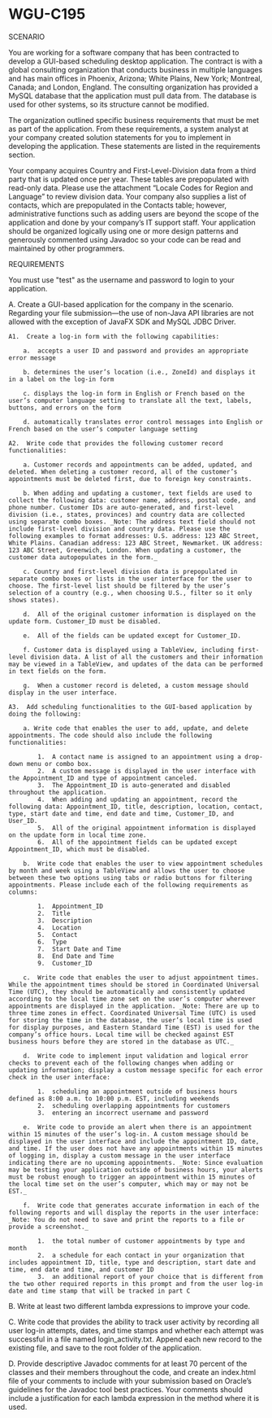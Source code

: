 # WGU-C195

SCENARIO

You are working for a software company that has been contracted to develop a GUI-based scheduling desktop application. The contract is with a global consulting organization that conducts business in multiple languages and has main offices in Phoenix, Arizona; White Plains, New York; Montreal, Canada; and London, England. The consulting organization has provided a MySQL database that the application must pull data from. The database is used for other systems, so its structure cannot be modified.

The organization outlined specific business requirements that must be met as part of the application. From these requirements, a system analyst at your company created solution statements for you to implement in developing the application. These statements are listed in the requirements section.

Your company acquires Country and First-Level-Division data from a third party that is updated once per year. These tables are prepopulated with read-only data. Please use the attachment “Locale Codes for Region and Language” to review division data. Your company also supplies a list of contacts, which are prepopulated in the Contacts table; however, administrative functions such as adding users are beyond the scope of the application and done by your company’s IT support staff. Your application should be organized logically using one or more design patterns and generously commented using Javadoc so your code can be read and maintained by other programmers.

REQUIREMENTS

You must use "test" as the username and password to login to your application.

A.  Create a GUI-based application for the company in the scenario. Regarding your file submission—the use of non-Java API libraries are not allowed with the exception of JavaFX SDK and MySQL JDBC Driver.
  
    A1.  Create a log-in form with the following capabilities:

        a.  accepts a user ID and password and provides an appropriate error message

        b. determines the user’s location (i.e., ZoneId) and displays it in a label on the log-in form

        c. displays the log-in form in English or French based on the user’s computer language setting to translate all the text, labels, buttons, and errors on the form

        d. automatically translates error control messages into English or French based on the user’s computer language setting

    A2.  Write code that provides the following customer record functionalities:

        a. Customer records and appointments can be added, updated, and deleted. When deleting a customer record, all of the customer’s appointments must be deleted first, due to foreign key constraints.

        b. When adding and updating a customer, text fields are used to collect the following data: customer name, address, postal code, and phone number. Customer IDs are auto-generated, and first-level division (i.e., states, provinces) and country data are collected using separate combo boxes. _Note: The address text field should not include first-level division and country data. Please use the following examples to format addresses: U.S. address: 123 ABC Street, White Plains. Canadian address: 123 ABC Street, Newmarket. UK address: 123 ABC Street, Greenwich, London. When updating a customer, the customer data autopopulates in the form._

        c. Country and first-level division data is prepopulated in separate combo boxes or lists in the user interface for the user to choose. The first-level list should be filtered by the user’s selection of a country (e.g., when choosing U.S., filter so it only shows states).

        d.  All of the original customer information is displayed on the update form. Customer_ID must be disabled.

        e.  All of the fields can be updated except for Customer_ID.

        f. Customer data is displayed using a TableView, including first-level division data. A list of all the customers and their information may be viewed in a TableView, and updates of the data can be performed in text fields on the form.

        g.  When a customer record is deleted, a custom message should display in the user interface.

    A3.  Add scheduling functionalities to the GUI-based application by doing the following: 

        a. Write code that enables the user to add, update, and delete appointments. The code should also include the following functionalities:

            1.  A contact name is assigned to an appointment using a drop-down menu or combo box.
            2.  A custom message is displayed in the user interface with the Appointment_ID and type of appointment canceled.
            3.  The Appointment_ID is auto-generated and disabled throughout the application.
            4.  When adding and updating an appointment, record the following data: Appointment_ID, title, description, location, contact, type, start date and time, end date and time, Customer_ID, and User_ID.
            5.  All of the original appointment information is displayed on the update form in local time zone.
            6.  All of the appointment fields can be updated except Appointment_ID, which must be disabled.

        b.  Write code that enables the user to view appointment schedules by month and week using a TableView and allows the user to choose between these two options using tabs or radio buttons for filtering appointments. Please include each of the following requirements as columns:

            1.  Appointment_ID
            2.  Title
            3.  Description
            4.  Location
            5.  Contact
            6.  Type
            7.  Start Date and Time
            8.  End Date and Time
            9.  Customer_ID

        c.  Write code that enables the user to adjust appointment times. While the appointment times should be stored in Coordinated Universal Time (UTC), they should be automatically and consistently updated according to the local time zone set on the user’s computer wherever appointments are displayed in the application. _Note: There are up to three time zones in effect. Coordinated Universal Time (UTC) is used for storing the time in the database, the user’s local time is used for display purposes, and Eastern Standard Time (EST) is used for the company’s office hours. Local time will be checked against EST business hours before they are stored in the database as UTC._

        d.  Write code to implement input validation and logical error checks to prevent each of the following changes when adding or updating information; display a custom message specific for each error check in the user interface:

            1.  scheduling an appointment outside of business hours defined as 8:00 a.m. to 10:00 p.m. EST, including weekends
            2.  scheduling overlapping appointments for customers
            3.  entering an incorrect username and password

        e.  Write code to provide an alert when there is an appointment within 15 minutes of the user’s log-in. A custom message should be displayed in the user interface and include the appointment ID, date, and time. If the user does not have any appointments within 15 minutes of logging in, display a custom message in the user interface indicating there are no upcoming appointments. _Note: Since evaluation may be testing your application outside of business hours, your alerts must be robust enough to trigger an appointment within 15 minutes of the local time set on the user’s computer, which may or may not be EST._

        f.  Write code that generates accurate information in each of the following reports and will display the reports in the user interface: _Note: You do not need to save and print the reports to a file or provide a screenshot._

            1.  the total number of customer appointments by type and month
            2.  a schedule for each contact in your organization that includes appointment ID, title, type and description, start date and time, end date and time, and customer ID
            3.  an additional report of your choice that is different from the two other required reports in this prompt and from the user log-in date and time stamp that will be tracked in part C
 
B.  Write at least two different lambda expressions to improve your code.
 
C.  Write code that provides the ability to track user activity by recording all user log-in attempts, dates, and time stamps and whether each attempt was successful in a file named login_activity.txt. Append each new record to the existing file, and save to the root folder of the application.
 
D.  Provide descriptive Javadoc comments for at least 70 percent of the classes and their members throughout the code, and create an index.html file of your comments to include with your submission based on Oracle’s guidelines for the Javadoc tool best practices. Your comments should include a justification for each lambda expression in the method where it is used.

